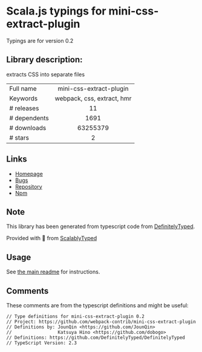 
# Scala.js typings for mini-css-extract-plugin

Typings are for version 0.2

## Library description:
extracts CSS into separate files

|                    |                 |
| ------------------ | :-------------: |
| Full name          | mini-css-extract-plugin |
| Keywords           | webpack, css, extract, hmr |
| # releases         | 11 |
| # dependents       | 1691 |
| # downloads        | 63255379 |
| # stars            | 2 |

## Links
- [Homepage](https://github.com/webpack-contrib/mini-css-extract-plugin)
- [Bugs](https://github.com/webpack-contrib/mini-css-extract-plugin/issues)
- [Repository](https://github.com/webpack-contrib/mini-css-extract-plugin)
- [Npm](https://www.npmjs.com/package/mini-css-extract-plugin)
    


## Note
This library has been generated from typescript code from [DefinitelyTyped](https://definitelytyped.org).

Provided with :purple_heart: from [ScalablyTyped](https://github.com/oyvindberg/ScalablyTyped)

## Usage
See [the main readme](../../readme.md) for instructions.

## Comments

These comments are from the typescript definitions and might be useful:
```
// Type definitions for mini-css-extract-plugin 0.2
// Project: https://github.com/webpack-contrib/mini-css-extract-plugin
// Definitions by: JounQin <https://github.com/JounQin>
//                 Katsuya Hino <https://github.com/dobogo>
// Definitions: https://github.com/DefinitelyTyped/DefinitelyTyped
// TypeScript Version: 2.3

```

